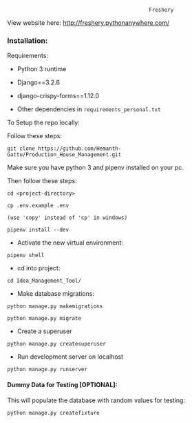                                                   Freshery


View website here: http://freshery.pythonanywhere.com/


### Installation:

Requirements:

- Python 3 runtime
- Django==3.2.6
- django-crispy-forms==1.12.0

- Other dependencies in `requirements_personal.txt`

To Setup the repo locally:

Follow these steps:

```
git clone https://github.com/Hemanth-Gattu/Production_House_Management.git
```

Make sure you have python 3 and pipenv installed on your pc.

Then follow these steps:

```
cd <project-directory>

cp .env.example .env

(use 'copy' instead of 'cp' in windows)
```

```
pipenv install --dev
```

- Activate the new virtual environment:

```
pipenv shell
```

- cd into project:

```
cd Idea_Management_Tool/
```

- Make database migrations:

```
python manage.py makemigrations

python manage.py migrate
```

- Create a superuser

```
python manage.py createsuperuser
```

- Run development server on localhost

```
python manage.py runserver
```

#### Dummy Data for Testing [OPTIONAL]:

This will populate the database with random values for testing:

```
python manage.py createfixture
```
